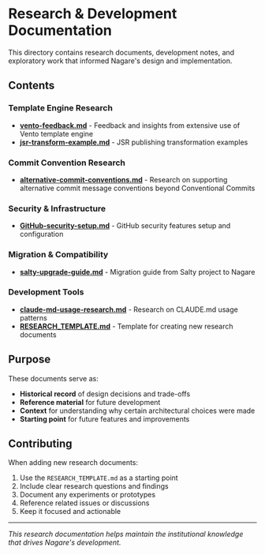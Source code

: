 # Research & Development Documentation

This directory contains research documents, development notes, and exploratory work that informed Nagare's design and
implementation.

## Contents

### Template Engine Research

- **[vento-feedback.md](vento-feedback.md)** - Feedback and insights from extensive use of Vento template engine
- **[jsr-transform-example.md](jsr-transform-example.md)** - JSR publishing transformation examples

### Commit Convention Research

- **[alternative-commit-conventions.md](alternative-commit-conventions.md)** - Research on supporting alternative commit
  message conventions beyond Conventional Commits

### Security & Infrastructure

- **[GitHub-security-setup.md](github-security-setup.md)** - GitHub security features setup and configuration

### Migration & Compatibility

- **[salty-upgrade-guide.md](salty-upgrade-guide.md)** - Migration guide from Salty project to Nagare

### Development Tools

- **[claude-md-usage-research.md](claude-md-usage-research.md)** - Research on CLAUDE.md usage patterns
- **[RESEARCH_TEMPLATE.md](RESEARCH_TEMPLATE.md)** - Template for creating new research documents

## Purpose

These documents serve as:

- **Historical record** of design decisions and trade-offs
- **Reference material** for future development
- **Context** for understanding why certain architectural choices were made
- **Starting point** for future features and improvements

## Contributing

When adding new research documents:

1. Use the `RESEARCH_TEMPLATE.md` as a starting point
2. Include clear research questions and findings
3. Document any experiments or prototypes
4. Reference related issues or discussions
5. Keep it focused and actionable

---

_This research documentation helps maintain the institutional knowledge that drives Nagare's development._
